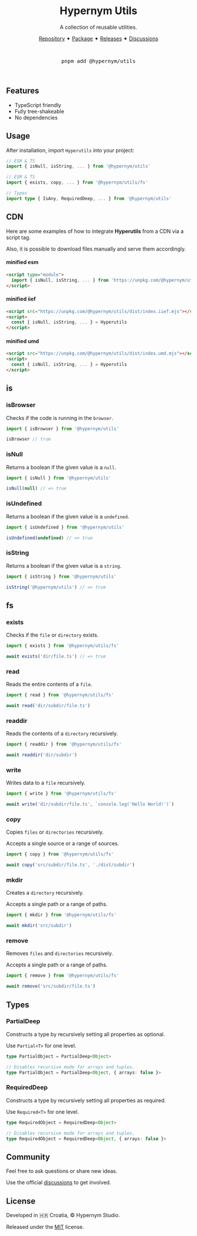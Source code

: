 <h1 align="center">Hypernym Utils</h1>

<p align="center">A collection of reusable utilities.</p>

<p align="center">
  <a href="https://github.com/hypernym-studio/utils">Repository</a>
  <span>✦</span>
  <a href="https://www.npmjs.com/package/@hypernym/utils">Package</a>
  <span>✦</span>
  <a href="https://github.com/hypernym-studio/utils/releases">Releases</a>
  <span>✦</span>
  <a href="https://github.com/hypernym-studio/utils/discussions">Discussions</a>
</p>

<br>

<pre align="center">pnpm add @hypernym/utils</pre>

<br>

## Features

- TypeScript friendly
- Fully tree-shakeable
- No dependencies

## Usage

After installation, import `Hyperutils` into your project:

```ts
// ESM & TS
import { isNull, isString, ... } from '@hypernym/utils'

// ESM & TS
import { exists, copy, ... } from '@hypernym/utils/fs'

// Types
import type { IsAny, RequiredDeep, ... } from '@hypernym/utils'
```

## CDN

Here are some examples of how to integrate **Hyperutils** from a CDN via a script tag.

Also, it is possible to download files manually and serve them accordingly.

#### minified esm

```html
<script type="module">
  import { isNull, isString, ... } from 'https://unpkg.com/@hypernym/utils/dist/index.min.mjs'
</script>
```

#### minified iief

```html
<script src="https://unpkg.com/@hypernym/utils/dist/index.iief.mjs"></script>
<script>
  const { isNull, isString, ... } = Hyperutils
</script>
```

#### minified umd

```html
<script src="https://unpkg.com/@hypernym/utils/dist/index.umd.mjs"></script>
<script>
  const { isNull, isString, ... } = Hyperutils
</script>
```

## is

### isBrowser

Checks if the code is running in the `browser`.

```ts
import { isBrowser } from '@hypernym/utils'

isBrowser // true
```

### isNull

Returns a boolean if the given value is a `null`.

```ts
import { isNull } from '@hypernym/utils'

isNull(null) // => true
```

### isUndefined

Returns a boolean if the given value is a `undefined`.

```ts
import { isUndefined } from '@hypernym/utils'

isUndefined(undefined) // => true
```

### isString

Returns a boolean if the given value is a `string`.

```ts
import { isString } from '@hypernym/utils'

isString('@hypernym/utils') // => true
```

## fs

### exists

Checks if the `file` or `directory` exists.

```ts
import { exists } from '@hypernym/utils/fs'

await exists('dir/file.ts') // => true
```

### read

Reads the entire contents of a `file`.

```ts
import { read } from '@hypernym/utils/fs'

await read('dir/subdir/file.ts')
```

### readdir

Reads the contents of a `directory` recursively.

```ts
import { readdir } from '@hypernym/utils/fs'

await readdir('dir/subdir')
```

### write

Writes data to a `file` recursively.

```ts
import { write } from '@hypernym/utils/fs'

await write('dir/subdir/file.ts', `console.log('Hello World!')`)
```

### copy

Copies `files` or `directories` recursively.

Accepts a single source or a range of sources.

```ts
import { copy } from '@hypernym/utils/fs'

await copy('src/subdir/file.ts', './dist/subdir')
```

### mkdir

Creates a `directory` recursively.

Accepts a single path or a range of paths.

```ts
import { mkdir } from '@hypernym/utils/fs'

await mkdir('src/subdir')
```

### remove

Removes `files` and `directories` recursively.

Accepts a single path or a range of paths.

```ts
import { remove } from '@hypernym/utils/fs'

await remove('src/subdir/file.ts')
```

## Types

### PartialDeep

Constructs a type by recursively setting all properties as optional.

Use `Partial<T>` for one level.

```ts
type PartialObject = PartialDeep<Object>

// Disables recursive mode for arrays and tuples.
type PartialObject = PartialDeep<Object, { arrays: false }>
```

### RequiredDeep

Constructs a type by recursively setting all properties as required.

Use `Required<T>` for one level.

```ts
type RequiredObject = RequiredDeep<Object>

// Disables recursive mode for arrays and tuples.
type RequiredObject = RequiredDeep<Object, { arrays: false }>
```

## Community

Feel free to ask questions or share new ideas.

Use the official [discussions](https://github.com/hypernym-studio/utils/discussions) to get involved.

## License

Developed in 🇭🇷 Croatia, © Hypernym Studio.

Released under the [MIT](LICENSE.txt) license.
